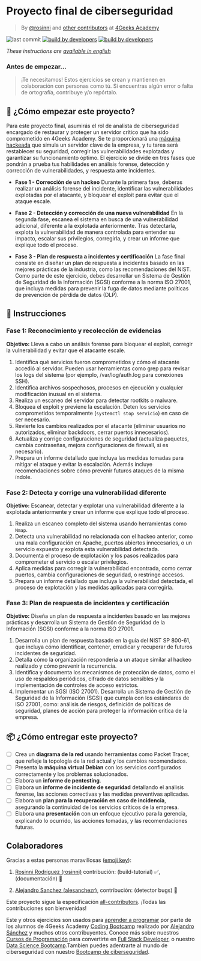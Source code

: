 # Proyecto final de ciberseguridad

<!-- hide -->

> By [@rosinni](https://github.com/rosinni) and [other contributors](https://github.com/4GeeksAcademy/cybersecurity-final-project/graphs/contributors) at [4Geeks Academy](https://4geeksacademy.co/)

![last commit](https://img.shields.io/github/last-commit/4geeksacademy/cybersecurity-final-project)
[![build by developers](https://img.shields.io/badge/build_by-Developers-blue)](https://4geeks.com)
[![build by developers](https://img.shields.io/twitter/follow/4geeksacademy?style=social&logo=twitter)](https://twitter.com/4geeksacademy)

*These instructions are [available in english](https://github.com/breatheco-de/cybersecurity-final-project/blob/main/README.md)*
<!-- endhide -->


<!-- hide -->


### Antes de empezar...

> ¡Te necesitamos! Estos ejercicios se crean y mantienen en colaboración con personas como tú. Si encuentras algún error o falta de ortografía, contribuye y/o repórtalo.

## 🌱 ¿Cómo empezar este proyecto?

Para este proyecto final, asumirás el rol de analista de ciberseguridad encargado de restaurar y proteger un servidor crítico que ha sido comprometido en 4Geeks Academy. Se te proporcionará una [máquina hackeada](https://storage.googleapis.com/breathecode/virtualbox/debian-final-project.ova) que simula un servidor clave de la empresa, y tu tarea será restablecer su seguridad, corregir las vulnerabilidades explotadas y garantizar su funcionamiento óptimo. El ejercicio se divide en tres fases que pondrán a prueba tus habilidades en análisis forense, detección y corrección de vulnerabilidades, y respuesta ante incidentes.

- **Fase 1 - Corrección de un hackeo**
Durante la primera fase, deberas realizar un análisis forense del incidente, identificar las vulnerabilidades explotadas por el atacante, y bloquear el exploit para evitar que el ataque escale. 


- **Fase 2 - Detección y corrección de una nueva vulnerabilidad**
En la segunda fase, escanea el sistema en busca de una vulnerabilidad adicional, diferente a la explotada anteriormente. Tras detectarla, explota la vulnerabilidad de manera controlada para entender su impacto, escalar sus privilegios, corregirla, y crear un informe que explique todo el proceso.


- **Fase 3 - Plan de respuesta a incidentes y certificación**
La fase final consiste en diseñar un plan de respuesta a incidentes basado en las mejores prácticas de la industria, como las recomendaciones del NIST. Como parte de este ejercicio, debes desarrollar un Sistema de Gestión de Seguridad de la Información (SGSI) conforme a la norma ISO 27001, que incluya medidas para prevenir la fuga de datos mediante políticas de prevención de pérdida de datos (DLP).



## 📝 Instrucciones

### Fase 1: Reconocimiento y recolección de evidencias

**Objetivo:** Lleva a cabo un análisis forense para bloquear el exploit, corregir la vulnerabilidad y evitar que el atacante escale.

1. Identifica qué servicios fueron comprometidos y cómo el atacante accedió al servidor. Pueden usar herramientas como grep para revisar los logs del sistema (por ejemplo, /var/log/auth.log para conexiones SSH).
2. Identifica archivos sospechosos, procesos en ejecución y cualquier modificación inusual en el sistema.
3. Realiza un escaneo del servidor para detectar rootkits o malware.
4. Bloquea el exploit y previene la escalación. Deten los servicios comprometidos temporalmente (`systemctl stop servicio`) en caso de ser necesario.
5. Revierte los cambios realizados por el atacante (eliminar usuarios no autorizados, eliminar backdoors, cerrar puertos innecesarios).
6. Actualiza y corrige configuraciones de seguridad (actualiza paquetes, cambia contraseñas, mejora configuraciones de firewall, si es necesario).
7. Prepara un informe detallado que incluya las medidas tomadas para mitigar el ataque y evitar la escalación. Además incluye recomendaciones sobre cómo prevenir futuros ataques de la misma índole.

### Fase 2: Detecta y corrige una vulnerabilidad diferente

**Objetivo:** Escanear, detectar y explotar una vulnerabilidad diferente a la explotada anteriormente y crear un informe que explique todo el proceso.

1. Realiza un escaneo completo del sistema usando herramientas como `Nmap`.
2. Detecta una vulnerabilidad no relacionada con el hackeo anterior, como una mala configuración en Apache, puertos abiertos innecesarios, o un servicio expuesto y explota esta vulnerabilidad detectada.
4. Documenta el proceso de explotación y los pasos realizados para comprometer el servicio o escalar privilegios.
5. Aplica medidas para corregir la vulnerabilidad encontrada, como cerrar puertos, cambia configuraciones de seguridad, o restringe accesos.
6. Prepara un informe detallado que incluya la vulnerabilidad detectada, el proceso de explotación y las medidas aplicadas para corregirla.

### Fase 3: Plan de respuesta de incidentes y certificación

**Objetivo:** Diseña un plan de respuesta a incidentes basado en las mejores prácticas y desarrolla un Sistema de Gestión de Seguridad de la Información (SGSI) conforme a la norma ISO 27001.

1. Desarrolla un plan de respuesta basado en la guía del NIST SP 800-61, que incluya cómo identificar, contener, erradicar y recuperar de futuros incidentes de seguridad.
2. Detalla cómo la organización respondería a un ataque similar al hackeo realizado y cómo prevenir la recurrencia.
3. Identifica y documenta los mecanismos de protección de datos, como el uso de respaldos periódicos, cifrado de datos sensibles y la implementación de controles de acceso estrictos.
4. Implementar un SGSI (ISO 27001). Desarrolla un Sistema de Gestión de Seguridad de la Información (SGSI) que cumpla con los estándares de ISO 27001, como: análisis de riesgos,
definición de políticas de seguridad, planes de acción para proteger la información crítica de la empresa.

## 📦 ¿Cómo entregar este proyecto?

- [ ] Crea un **diagrama de la red** usando herramientas como Packet Tracer, que refleje la topología de la red actual y los cambios recomendados.
- [ ] Presenta la **máquina virtual Debian** con los servicios configurados correctamente y los problemas solucionados.
- [ ] Elabora un **informe de pentesting**.
- [ ] Elabora un **informe de incidente de seguridad** detallando el análisis forense, las acciones correctivas y las medidas preventivas aplicadas.
- [ ] Elabora un **plan para la recuperación en caso de incidencia**, asegurando la continuidad de los servicios críticos de la empresa.
- [ ] Elabora una **presentación** con un enfoque ejecutivo para la gerencia, explicando lo ocurrido, las acciones tomadas, y las recomendaciones futuras.

<!-- hide -->


## Colaboradores

Gracias a estas personas maravillosas ([emoji key](https://github.com/kentcdodds/all-contributors#emoji-key)):

1. [Rosinni Rodríguez (rosinni)](https://github.com/rosinni) contribución: (build-tutorial) ✅, (documentación) 📖
  
2. [Alejandro Sanchez (alesanchezr)](https://github.com/alesanchezr),  contribución: (detector bugs) 🐛

Este proyecto sigue la especificación [all-contributors](https://github.com/kentcdodds/all-contributors). ¡Todas las contribuciones son bienvenidas!

Este y otros ejercicios son usados para [aprender a programar](https://4geeksacademy.com/es/aprender-a-programar/aprender-a-programar-desde-cero) por parte de los alumnos de 4Geeks Academy [Coding Bootcamp](https://4geeksacademy.com/us/coding-bootcamp) realizado por [Alejandro Sánchez](https://twitter.com/alesanchezr) y muchos otros contribuyentes. Conoce más sobre nuestros [Cursos de Programación](https://4geeksacademy.com/es/curso-de-programacion-desde-cero?lang=es) para convertirte en [Full Stack Developer](https://4geeksacademy.com/es/coding-bootcamps/desarrollador-full-stack/?lang=es), o nuestro [Data Science Bootcamp](https://4geeksacademy.com/es/coding-bootcamps/curso-datascience-machine-learning).Tambien puedes adentrarte al mundo de ciberseguridad con nuestro [Bootcamp de ciberseguridad](https://4geeksacademy.com/es/coding-bootcamps/curso-ciberseguridad).
<!-- endhide -->